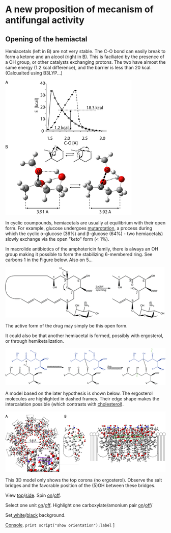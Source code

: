# A new proposition of mecanism of antifungal activity
## Opening of the hemiactal


Hemiacetals (left in B) are not very stable. The C-O bond can easily break to form a ketone and an alcool (right in B). This is faciliated by the presence of a OH group, or other catalysts exchanging protons. The two have almost the same energy (1.2 kcal difference), and the barrier is less than 20 kcal. (Calcualted using B3LYP...)

![333333](images/Fig3.png)

In cyclic coumpounds, hemiacetals are usually at equilibrium with their open form. For example, glucose undergoes [mutarotation](https://en.wikipedia.org/wiki/Glucose#Mutarotation), a process during which the cyclic &alpha;-glucose (36%) and &beta;-glucose (64%) - two hemiacetals) slowly exchange via the open "*keto*" form (< 1%).

In macrolide antibiotics of the amphotericin family, there is always an OH group making it possible to form the stabilizing 6-membered ring. See carbons 1 in the Figure below. Also on 5...

<img src="images/open_hemi.png" alt="drawing" width="500"/>


The active form of the drug may simply be this open form.

It could also be that another hemiacetal is formed, possibly with ergosterol, or through hemiketalization.

<img src="images/assembling.png" alt="drawing" width="600"/>

A model based on the later hypothesis is shown below. The ergosterol molecules are highlighted in dashed frames. Their edge shape makes the intercalation possible (which contrasts with [cholesterol](CholesterolErgosterol)).


![7777](images/Fig_7_decamer.png)

This 3D model only shows the top corona (no ergosterol). Observe the salt bridges and the favorable position of the (5)OH between these bridges.

<script type="text/javascript" src="src/JSmol.min.js"></script>
<script type="text/javascript">
Info = {
    script: "set antialiasDisplay true;load molecules/sym8.mol;cartoon on;color cartoon structure;rotate x 130.0;spin MOLECULAR Z 10",
    width:600,      
    height:500,      
    j2sPath: "src/j2s",   
    disableJ2SLoadMonitor: false,
    isableInitialConsole: true
}
</script>

<script>Jmol.getApplet("JmolAppletA",Info);</script>

View <a href='javascript:Jmol.script(JmolAppletA,"reset;");'>top</a>/<a href='javascript:Jmol.script(JmolAppletA,"reset;rotate x -90");'>side</a>. Spin <a href='javascript:Jmol.script(JmolAppletA,"; spin MOLECULAR Z 10");'>on</a>/<a href='javascript:Jmol.script(JmolAppletA,"spin off");'>off</a>. 

Select one unit <a href='javascript:Jmol.script(JmolAppletA,"select atomno >60 ;color atoms TRANSLUCENT 0.8")'>on</a>/<a href='javascript:Jmol.script(JmolAppletA,"select atomno >60 ;color atoms TRANSLUCENT 0.0")'>off</a>. Highlight one carboxylate/amonium pair <a href='javascript:Jmol.script(JmolAppletA,"select atomno = 429 , atomno = 427 , atomno = 428 ,  atomno = 475 ;spacefill 200;select   atomno = 476 ,  atomno = 477 ,  atomno = 480;spacefill 150")'>on</a>/<a href='javascript:Jmol.script(JmolAppletA,"select atomno = 429 , atomno = 427 , atomno = 428 ,  atomno = 475 ;spacefill 100;select   atomno = 476 ,  atomno = 477 ,  atomno = 480;spacefill 60")'>off</a>/

Set<a href='javascript:Jmol.script(JmolAppletA,"script APPLET * \"background white\"")'> white</a>/<a href='javascript:Jmol.script(JmolAppletA,"script APPLET * \"background black\"")'>black</a> background.

<a href='javascript:Jmol.script(JmolAppletA,"console")'>Console</a>.
<code>print script("show orientation");label</code>
]